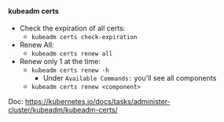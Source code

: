 #### kubeadm certs

- Check the expiration of all certs:
  - `kubeadm certs check-expiration`
- Renew All:
  - `kubeadm certs renew all`
- Renew only 1 at the time:
  - `kubeadm certs renew -h`
    - Under `Available Commands:` you'll see all components
  - `kubeadm certs renew <component>`

Doc: <https://kubernetes.io/docs/tasks/administer-cluster/kubeadm/kubeadm-certs/>